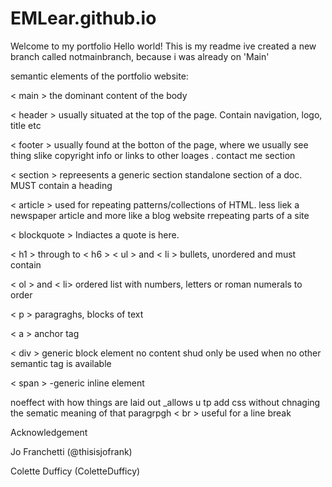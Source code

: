 # EMLear.github.io

Welcome to my portfolio
Hello world! 
This is my readme ive created a new branch called notmainbranch, because i was already on 'Main'

semantic elements of the portfolio website:

< main >
the dominant content of the body

< header >
usually situated at the top of the page. Contain navigation, logo, title etc

< footer >
usually found at the botton of the page, where we usually see thing slike copyright info or links to other loages . contact me section

< section >
repreesents a generic section standalone section of a doc. MUST contain a heading

< article >
used for repeating patterns/collections of HTML. less liek a newspaper article and more like a blog website rrepeating parts of a site

< blockquote >
Indiactes a quote is here.

< h1 > through to < h6 >
< ul > and < li >
bullets, unordered and must contain

< ol > and < li>
ordered list with numbers, letters or roman numerals to order

< p >
paragraghs, blocks of text

< a >
anchor tag

< div >
generic block element no content shud only be used when no other semantic tag is available

< span >
-generic inline element

noeffect with how things are laid out _allows u tp add css without chnaging the sematic meaning of that paragrpgh
< br >
useful for a line break


Acknowledgement

Jo Franchetti (@thisisjofrank)

Colette Dufficy (ColetteDufficy)
